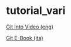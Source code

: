 # tutorial_vari

[Git Into Video (eng)](https://www.youtube.com/watch?v=mJ-qvsxPHpY)

[Git E-Book (ita)](https://get-git.readthedocs.io/it/latest/)

